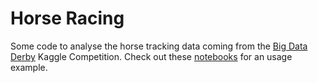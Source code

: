 # Horse Racing

Some code to analyse the horse tracking data coming from the [Big Data Derby](https://www.kaggle.com/competitions/big-data-derby-2022/overview) Kaggle Competition. Check out these [notebooks](https://github.com/DavidBrandes/notebooks/tree/master/horse_racing) for an usage example.
